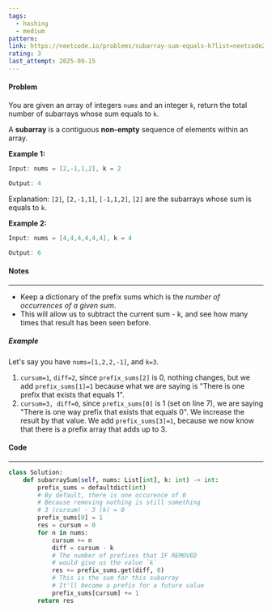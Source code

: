 ```yaml
---
tags:
  - hashing
  - medium
pattern:
link: https://neetcode.io/problems/subarray-sum-equals-k?list=neetcode250
rating: 3
last_attempt: 2025-09-15
---
```

#### Problem
You are given an array of integers `nums` and an integer `k`, return the total number of subarrays whose sum equals to `k`.

A **subarray** is a contiguous **non-empty** sequence of elements within an array.

**Example 1:**

```java
Input: nums = [2,-1,1,2], k = 2

Output: 4
```

Explanation: `[2]`, `[2,-1,1]`, `[-1,1,2]`, `[2]` are the subarrays whose sum is equals to `k`.

**Example 2:**

```java
Input: nums = [4,4,4,4,4,4], k = 4

Output: 6
```

#### Notes
---
- Keep a dictionary of the prefix sums which is the _number of occurrences of a given sum_.
- This will allow us to subtract the current sum - k, and see how many times that result has been seen before.

##### Example
Let's say you have `nums=[1,2,2,-1]`, and `k=3`.
1. `cursum=1`, `diff=2`, since `prefix_sums[2]` is 0, nothing changes, but we add `prefix_sums[1]=1` because what we are saying is "There is one prefix that exists that equals 1".
2. `cursum=3, diff=0`, since `prefix_sums[0]` is 1 (set on line 7), we are saying "There is one way prefix that exists that equals 0". We increase the result by that value. We add `prefix_sums[3]=1`, because we now know that there is a prefix array that adds up to 3.


#### Code
---

```python
class Solution:
    def subarraySum(self, nums: List[int], k: int) -> int:
        prefix_sums = defaultdict(int)
        # By default, there is one occurence of 0
        # Because removing nothing is still something
        # 3 (cursum) - 3 (k) = 0
        prefix_sums[0] = 1
        res = cursum = 0
        for n in nums:
            cursum += n
            diff = cursum - k
            # The number of prefixes that IF REMOVED
            # would give us the value `k`
            res += prefix_sums.get(diff, 0)
            # This is the sum for this subarray
            # It'll become a prefix for a future value
            prefix_sums[cursum] += 1
        return res
```
